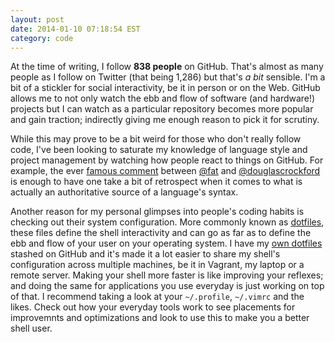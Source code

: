 ```yaml
---
layout: post
date: 2014-01-10 07:18:54 EST
category: code
---
```


At the time of writing, I follow **838 people** on GitHub. That's almost as
many people as I follow on Twitter (that being 1,286) but that's *a bit*
sensible. I'm a bit of a stickler for social interactivity, be it in person or
on the Web. GitHub allows me to not only watch the ebb and flow of software
(and hardware!) projects but I can watch as a particular repository becomes
more popular and gain traction; indirectly giving me enough reason to pick it
for scrutiny.

While this may prove to be a bit weird for those who don't really follow code,
I've been looking to saturate my knowledge of language style and project
management by watching how people react to things on GitHub. For example, the
ever [famous comment][] between [@fat][] and [@douglascrockford][] is enough to
have one take a bit of retrospect when it comes to what is actually an
authoritative source of a language's syntax.

Another reason for my personal glimpses into people's coding habits is
checking out their system configuration. More commonly known as [dotfiles][],
these files define the shell interactivity and can go as far as to define the
ebb and flow of your user on your operating system. I have my [own dotfiles][]
stashed on GitHub and it's made it a lot easier to share my shell's
configuration across multiple machines, be it in Vagrant, my laptop or a
remote server. Making your shell more faster is like improving your reflexes;
and doing the same for applications you use everyday is just working on top of
that. I recommend taking a look at your `~/.profile`, `~/.vimrc` and the likes.
Check out how your everyday tools work to see placements for improvemnts and
optimizations and look to use this to make you a better shell user.

[famous comment]: https://github.com/twbs/bootstrap/issues/3057
[@fat]: https://github.com/fat
[@douglascrockford]: https://github.com/douglascrockford
[dotfiles]: http://dotfiles.github.io/
[own dotfiles]: https://github.com/jalcine/dotfiles
